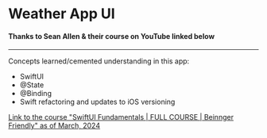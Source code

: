 # Weather App UI
#### Thanks to **Sean Allen** & their course on YouTube linked below
---

Concepts learned/cemented understanding in this app:
* SwiftUI
* @State
* @Binding
* Swift refactoring and updates to iOS versioning

[Link to the course "SwiftUI Fundamentals | FULL COURSE | Beinnger Friendly" as of March, 2024](https://www.youtube.com/watch?v=b1oC7sLIgpI&t=207s)
